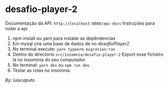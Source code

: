 # desafio-player-2
Documentação da API:
  `http://localhost:8080/api-docs`
Instruções para rodar a api
  1. npm install ou yarn para instalar as depêndencias
  2. Em mysql crie uma base de dados de no _desafioPlayer2_
  3. No terminal execute: `yarn typeorm migration:run`
  4. Dentro do directorio `src/insomnia/desafio-player-2`
    Export esse ficheiro lá no insominia do seu computador
  5. No terminal: `yarn dev` ou `npm run dev`
  6. Testar as rotas no insomnia
  
  _By: luiscaputo_
